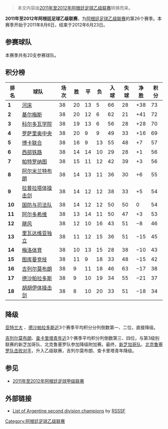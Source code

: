 > 本文内容由[2011年至2012年阿根廷足球乙级联赛](https://zh.wikipedia.org/wiki/2011年至2012年阿根廷足球乙级联赛)转换而来。


**2011年至2012年阿根廷足球乙级联赛**，为[阿根廷足球乙级联赛](../Page/阿根廷足球乙级联赛.md "wikilink")的第26个赛季。本赛季开始于2011年8月6日，结束于2012年6月23日。

## 参赛球队

本赛季共有20支参赛球队。

## 积分榜

| 排名     | 球队                                                               | 场次 | 胜  | 平  | 负  | 入球 | 失球 | 净胜   | 积分                                 |
| ------ | ---------------------------------------------------------------- | -- | -- | -- | -- | -- | -- | ---- | ---------------------------------- |
| **1**  | [河床](https://zh.wikipedia.org/wiki/河床竞技俱乐部 "wikilink")           | 38 | 20 | 13 | 5  | 66 | 28 | \+38 | 73                                 |
| **2**  | [基尔梅斯](../Page/基尔梅斯竞技俱乐部.md "wikilink")                          | 38 | 20 | 12 | 6  | 62 | 21 | \+41 | 72                                 |
| **3**  | [科尔多瓦学院](../Page/科尔多瓦学院足球俱乐部.md "wikilink")                      | 38 | 19 | 13 | 6  | 56 | 28 | \+28 | 70                                 |
| **4**  | [罗萨里奥中央](../Page/罗萨里奥中央.md "wikilink")                           | 38 | 20 | 9  | 9  | 49 | 33 | \+16 | 69                                 |
| **5**  | [博卡联合](../Page/博卡联合竞技俱乐部.md "wikilink")                          | 38 | 16 | 9  | 13 | 55 | 48 | \+7  | 57                                 |
| **6**  | [西部铁路](../Page/西部铁路俱乐部.md "wikilink")                            | 38 | 14 | 14 | 10 | 29 | 28 | \+1  | 56                                 |
| **7**  | [帕特罗纳图](https://zh.wikipedia.org/wiki/帕特罗纳图 "wikilink")          | 38 | 15 | 11 | 12 | 42 | 39 | \+3  | 56                                 |
| **8**  | [阿尔米兰特布朗](https://zh.wikipedia.org/wiki/阿尔米兰特布朗俱乐部 "wikilink")   | 38 | 14 | 13 | 11 | 36 | 30 | \+6  | 55                                 |
| **9**  | [拉普拉塔体操击剑](../Page/拉普拉塔体操击剑俱乐部.md "wikilink")                    | 38 | 14 | 12 | 12 | 38 | 33 | \+5  | 54                                 |
| **10** | [国防与司法队](https://zh.wikipedia.org/wiki/国防与司法俱乐部 "wikilink")      | 38 | 14 | 12 | 12 | 50 | 50 | 0    | 54                                 |
| **11** | [阿尔多希维](../Page/阿尔多希维竞技俱乐部.md "wikilink")                        | 38 | 13 | 14 | 11 | 50 | 47 | \+3  | 53                                 |
| **12** | [飓风](../Page/飓风竞技俱乐部.md "wikilink")                              | 38 | 12 | 10 | 16 | 43 | 51 | −8   | 46                                 |
| **13** | [里瓦达维亚独立](../Page/里瓦达维亚独立体育俱乐部.md "wikilink")                    | 38 | 11 | 12 | 15 | 36 | 51 | −15  | 45                                 |
| **14** | [梅洛体育](https://zh.wikipedia.org/wiki/梅洛体育 "wikilink")            | 38 | 10 | 13 | 15 | 28 | 38 | −10  | 43                                 |
| **15** | [图库曼竞技](../Page/图库曼竞技俱乐部.md "wikilink")                          | 38 | 11 | 9  | 18 | 33 | 48 | −15  | 42                                 |
| **16** | [吉列尔莫布朗](https://zh.wikipedia.org/wiki/吉列尔莫布朗社会竞技俱乐部 "wikilink") | 38 | 9  | 11 | 18 | 46 | 63 | −17  | 38                                 |
| **17** | [德沙帕拉多斯](https://zh.wikipedia.org/wiki/德沙帕拉多斯体育俱乐部 "wikilink")   | 38 | 9  | 10 | 19 | 34 | 55 | −21  | 37                                 |
| **18** | [胡胡伊体操击剑](https://zh.wikipedia.org/wiki/胡胡伊体操击剑俱乐部 "wikilink")   | 38 | 8  | 10 | 20 | 33 | 51 | −18  | 34 |- style="background: \#FC8897; |

## 降级

[亚特兰大](../Page/亚特兰大竞技俱乐部.md "wikilink") 、[德沙帕拉多斯近](https://zh.wikipedia.org/wiki/德沙帕拉多斯体育俱乐部 "wikilink")3个赛季平均积分分列倒数第一、二位，直接降级。

[吉列尔莫布朗](https://zh.wikipedia.org/wiki/吉列尔莫布朗社会竞技俱乐部 "wikilink")、[查卡里塔青年近](https://zh.wikipedia.org/wiki/查卡里塔青年 "wikilink")3个赛季平均积分列倒数第三、四位，与第3级别联赛的新芝加哥队、北克鲁塞罗队参加降级附加赛。最终，[新芝加哥队](https://zh.wikipedia.org/wiki/新芝加哥竞技俱乐部 "wikilink")、[北克鲁塞罗队击败对手](https://zh.wikipedia.org/wiki/北克鲁塞罗俱乐部 "wikilink")，升入乙级联赛，吉列尔莫布朗、查卡里塔青年降级。

## 参见

  - [2011年至2012年阿根廷足球甲级联赛](../Page/2011年至2012年阿根廷足球甲级联赛.md "wikilink")

## 外部链接

  - [List of Argentine second division champions](http://www.rsssf.com/tablesa/arg2champ.html) by [RSSSF](https://zh.wikipedia.org/wiki/Rec.sport.soccer_Statistics_Foundation "wikilink")

[Category:阿根廷足球乙级联赛](https://zh.wikipedia.org/wiki/Category:阿根廷足球乙级联赛 "wikilink")